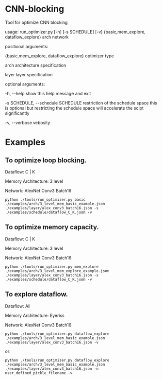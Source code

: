 # CNN-blocking
Tool for optimize CNN blocking

usage: run_optimizer.py [-h] [-s SCHEDULE] [-v]
                        {basic,mem_explore, dataflow_explore} arch network

positional arguments:
  
  {basic,mem_explore, dataflow_explore}   optimizer type

  arch                  architecture specification

  layer                 layer specification

optional arguments:

  -h, --help            show this help message and exit

  -s SCHEDULE, --schedule SCHEDULE restriction of the schedule space
  this is optional but restricting the schedule space will accelerate the scipt significantly

  -v, --verbose         vebosity


# Examples
## To optimize loop blocking.
Dataflow: C | K

Memory Architecture: 3 level

Network: AlexNet Conv3 Batch16

```
python ./tools/run_optimizer.py basic ./examples/arch/3_level_mem_basic_example.json ./examples/layer/alex_conv3_batch16.json -s ./examples/schedule/dataflow_C_K.json -v 
```

## To optimize memory capacity.
Dataflow: C | K

Memory Architecture: 3 level

Network: AlexNet Conv3 Batch16

```
python ./tools/run_optimizer.py mem_explore ./examples/arch/3_level_mem_explore_example.json ./examples/layer/alex_conv3_batch16.json -s ./examples/schedule/dataflow_C_K.json -v 
```

## To explore dataflow.
Dataflow: All

Memory Architecture: Eyeriss

Network: AlexNet Conv3 Batch16

```
python ./tools/run_optimizer.py dataflow_explore ./examples/arch/3_level_mem_basic_example.json ./examples/layer/alex_conv3_batch16.json -v
```

or:

```
python ./tools/run_optimizer.py dataflow_explore ./examples/arch/3_level_mem_basic_example.json ./examples/layer/alex_conv3_batch16.json -n user_defined_pickle_filename -v
```
